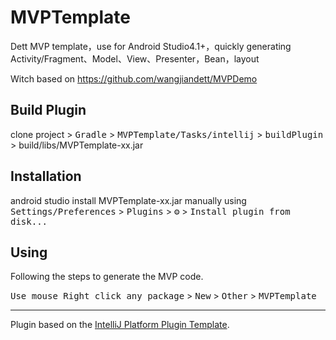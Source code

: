 <!-- Plugin description -->

# MVPTemplate

Dett MVP template，use for Android Studio4.1+，quickly generating Activity/Fragment、Model、View、Presenter，Bean，layout

Witch based on <a href="https://github.com/wangjiandett/MVPDemo">https://github.com/wangjiandett/MVPDemo

## Build Plugin
clone project > <kbd>Gradle</kbd> > <kbd>MVPTemplate/Tasks/intellij</kbd> > <kbd>buildPlugin</kbd> > build/libs/MVPTemplate-xx.jar

## Installation
  android studio
  install MVPTemplate-xx.jar manually using
  <kbd>Settings/Preferences</kbd> > <kbd>Plugins</kbd> > <kbd>⚙️</kbd> > <kbd>Install plugin from disk...</kbd>

## Using
Following the steps to generate the MVP code.

<kbd>Use mouse Right click any package</kbd> > <kbd>New</kbd> > <kbd>Other</kbd> > <kbd>MVPTemplate</kbd>

---
Plugin based on the [IntelliJ Platform Plugin Template][template].

[template]: https://github.com/JetBrains/intellij-platform-plugin-template

<!-- Plugin description end -->
